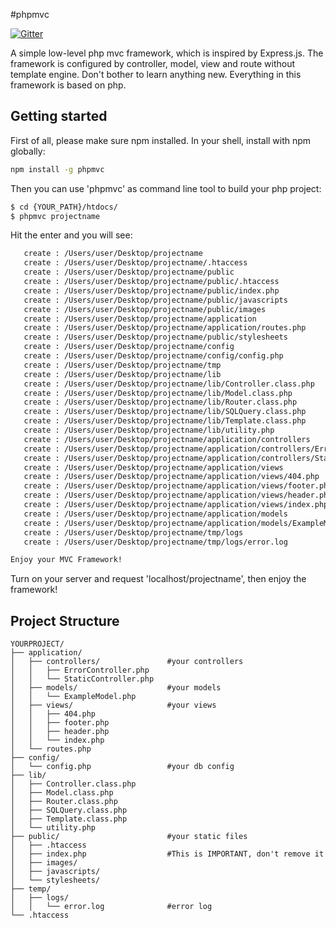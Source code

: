 #phpmvc

[![Gitter](https://badges.gitter.im/Join%20Chat.svg)](https://gitter.im/vincentlau0493/php-mvc?utm_source=badge&utm_medium=badge&utm_campaign=pr-badge&utm_content=badge)

A simple low-level php mvc framework, which is inspired by Express.js. The framework is configured by controller, model, view and route without template engine. Don't bother to learn anything new. Everything in this framework is based on php.


## Getting started

First of all, please make sure npm installed. In your shell, install with npm globally:

```sh
npm install -g phpmvc
```

Then you can use 'phpmvc' as command line tool to build your php project:

```sh
$ cd {YOUR_PATH}/htdocs/
$ phpmvc projectname
```

Hit the enter and you will see:

```sh
   create : /Users/user/Desktop/projectname
   create : /Users/user/Desktop/projectname/.htaccess
   create : /Users/user/Desktop/projectname/public
   create : /Users/user/Desktop/projectname/public/.htaccess
   create : /Users/user/Desktop/projectname/public/index.php
   create : /Users/user/Desktop/projectname/public/javascripts
   create : /Users/user/Desktop/projectname/public/images
   create : /Users/user/Desktop/projectname/application
   create : /Users/user/Desktop/projectname/application/routes.php
   create : /Users/user/Desktop/projectname/public/stylesheets
   create : /Users/user/Desktop/projectname/config
   create : /Users/user/Desktop/projectname/config/config.php
   create : /Users/user/Desktop/projectname/tmp
   create : /Users/user/Desktop/projectname/lib
   create : /Users/user/Desktop/projectname/lib/Controller.class.php
   create : /Users/user/Desktop/projectname/lib/Model.class.php
   create : /Users/user/Desktop/projectname/lib/Router.class.php
   create : /Users/user/Desktop/projectname/lib/SQLQuery.class.php
   create : /Users/user/Desktop/projectname/lib/Template.class.php
   create : /Users/user/Desktop/projectname/lib/utility.php
   create : /Users/user/Desktop/projectname/application/controllers
   create : /Users/user/Desktop/projectname/application/controllers/ErrorController.php
   create : /Users/user/Desktop/projectname/application/controllers/StaticController.php
   create : /Users/user/Desktop/projectname/application/views
   create : /Users/user/Desktop/projectname/application/views/404.php
   create : /Users/user/Desktop/projectname/application/views/footer.php
   create : /Users/user/Desktop/projectname/application/views/header.php
   create : /Users/user/Desktop/projectname/application/views/index.php
   create : /Users/user/Desktop/projectname/application/models
   create : /Users/user/Desktop/projectname/application/models/ExampleModel.php
   create : /Users/user/Desktop/projectname/tmp/logs
   create : /Users/user/Desktop/projectname/tmp/logs/error.log

Enjoy your MVC Framework!
```
Turn on your server and request 'localhost/projectname', then enjoy the framework!


## Project Structure
```
YOURPROJECT/
├── application/
│   ├── controllers/               #your controllers
│   │   ├── ErrorController.php
│   │   └── StaticController.php
│   ├── models/                    #your models
│   │   └── ExampleModel.php
│   ├── views/                     #your views
│   │   ├── 404.php
│   │   ├── footer.php
│   │   ├── header.php
│   │   └── index.php
│   └── routes.php
├── config/
│   └── config.php                 #your db config
├── lib/
│   ├── Controller.class.php
│   ├── Model.class.php
│   ├── Router.class.php
│   ├── SQLQuery.class.php
│   ├── Template.class.php
│   └── utility.php
├── public/                        #your static files
│   ├── .htaccess
│   ├── index.php                  #This is IMPORTANT, don't remove it
│   ├── images/
│   ├── javascripts/
│   └── stylesheets/
├── temp/
│   ├── logs/
│   │   └── error.log              #error log
└── .htaccess

```



